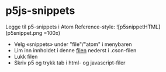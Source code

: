 # p5js-snippets

Legge til p5-snippets i Atom
Reference-style:
![p5snippetHTML](p5snippet.png =100x)


 - Velg «snippets» under "file"/"atom" i menybaren
 - Lim inn innholdet i denne [filen](./snippets.cson) nederst i .cson-filen
 - Lukk filen
 - Skriv p5 og trykk tab i html- og javascript-filer
